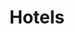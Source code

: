 ---
title: "Hotels"
description: "Hotels close by."
draft: false
bg_image: "images/us/seeon.JPG"
---